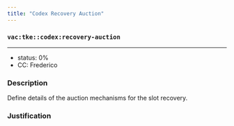 ```yaml
---
title: "Codex Recovery Auction"
---
```

### `vac:tke::codex:recovery-auction`
---

- status: 0%
- CC: Frederico

### Description
Define details of the auction mechanisms for the slot recovery.

### Justification
